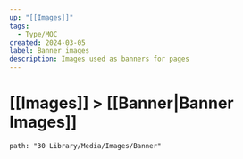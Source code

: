 ```yaml
---
up: "[[Images]]"
tags:
  - Type/MOC
created: 2024-03-05
label: Banner images
description: Images used as banners for pages
---
```

# [[Images]] > [[Banner|Banner Images]]

```img-gallery
path: "30 Library/Media/Images/Banner"

```
